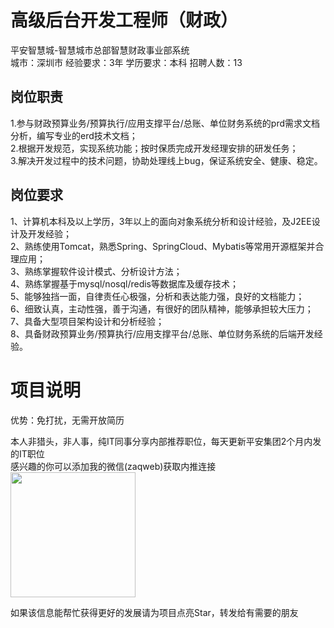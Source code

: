 # 高级后台开发工程师（财政）
平安智慧城-智慧城市总部智慧财政事业部系统  
城市：深圳市 经验要求：3年 学历要求：本科  招聘人数：13

## 岗位职责
1.参与财政预算业务/预算执行/应用支撑平台/总账、单位财务系统的prd需求文档分析，编写专业的erd技术文档；   
2.根据开发规范，实现系统功能；按时保质完成开发经理安排的研发任务；   
3.解决开发过程中的技术问题，协助处理线上bug，保证系统安全、健康、稳定。

## 岗位要求
1、计算机本科及以上学历，3年以上的面向对象系统分析和设计经验，及J2EE设计及开发经验；   
2、熟练使用Tomcat，熟悉Spring、SpringCloud、Mybatis等常用开源框架并合理应用；   
3、熟练掌握软件设计模式、分析设计方法；   
4、熟练掌握基于mysql/nosql/redis等数据库及缓存技术；   
5、能够独挡一面，自律责任心极强，分析和表达能力强，良好的文档能力；   
6、细致认真，主动性强，善于沟通，有很好的团队精神，能够承担较大压力；   
7、具备大型项目架构设计和分析经验；   
8、具备财政预算业务/预算执行/应用支撑平台/总账、单位财务系统的后端开发经验。

# 项目说明

优势：免打扰，无需开放简历

本人非猎头，非人事，纯IT同事分享内部推荐职位，每天更新平安集团2个月内发的IT职位  
感兴趣的你可以添加我的微信(zaqweb)获取内推连接  
<img src="https://github.com/zaqweb/PA-IT-JOBS/blob/master/WechatICode.jpeg"  height="200" width="200">

如果该信息能帮忙获得更好的发展请为项目点亮Star，转发给有需要的朋友




